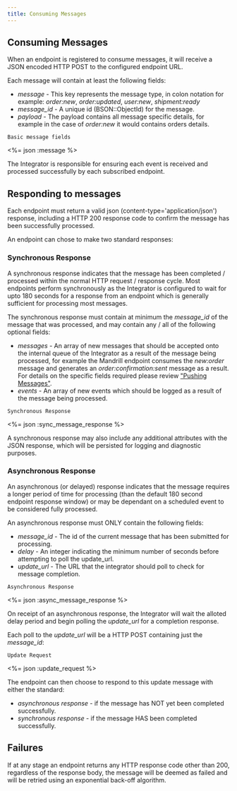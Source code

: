 ```yaml
---
title: Consuming Messages
---
```


## Consuming Messages

When an endpoint is registered to consume messages, it will receive a JSON encoded HTTP POST to the configured endpoint URL.

Each message will contain at least the following fields:

* _message_ - This key represents the message type, in colon notation for example: _order:new_, _order:updated_, _user:new_, _shipment:ready_
* _message_id_ - A unique id (BSON::ObjectId) for the message.
* _payload_ - The payload contains all message specific details, for example in the case of _order:new_ it would contains orders details.

<pre class="headers"><code>Basic message fields</code></pre>
<%= json :message %>

The Integrator is responsible for ensuring each event is received and processed successfully by each subscribed endpoint.


## Responding to messages

Each endpoint must return a valid json (content-type='application/json') response, including a HTTP 200 response code to confirm the message has been successfully processed.

An endpoint can chose to make two standard responses:

### Synchronous Response

A synchronous response indicates that the message has been completed / processed within the normal HTTP request / response cycle. Most endpoints perform synchronously as the Integrator is configured to wait for upto 180 seconds for a response from an endpoint which is generally sufficient for processing most messages.

The synchronous response must contain at minimum the _message_id_ of the message that was processed, and may contain any / all of the following optional fields:

* _messages_ - An array of new messages that should be accepted onto the internal queue of the Integrator as a result of the message being processed, for example the Mandrill endpoint consumes the _new:order_ message and generates an _order:confirmation:sent_ message as a result. For details on the specific fields required please review ["Pushing Messages"](/integration/push/).
* _events_ - An array of new events which should be logged as a result of the message being processed.

<pre class="headers"><code>Synchronous Response</code></pre>
<%= json :sync_message_response %>

A synchronous response may also include any additional attributes with the JSON response, which will be persisted for logging and diagnostic purposes.

### Asynchronous Response

An asynchronous (or delayed) response indicates that the message requires a longer period of time for processing (than the default 180 second endpoint response window) or may be dependant on a scheduled event to be considered fully processed.

An asynchronous response must ONLY contain the following fields:

* _message_id_ - The id of the current message that has been submitted for processing.
* _delay_ - An integer indicating the minimum number of seconds before attempting to poll the update_url.
* _update_url_ - The URL that the integrator should poll to check for message completion.

<pre class="headers"><code>Asynchronous Response</code></pre>
<%= json :async_message_response %>

On receipt of an asynchronous response, the Integrator will wait the alloted delay period and begin polling the _update_url_ for a completion response.

Each poll to the _update_url_ will be a HTTP POST containing just the _message_id_:

<pre class="headers"><code>Update Request</code></pre>
<%= json :update_request %>

The endpoint can then choose to respond to this update message with either the standard:

* _asynchronous response_ - if the message has NOT yet been completed successfully.
* _synchronous response_ - if the message HAS been completed successfully.

## Failures

If at any stage an endpoint returns any HTTP response code other than 200, regardless of the response body, the message will be deemed as failed and will be retried using an exponential back-off algorithm.
